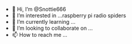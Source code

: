 - 👋 Hi, I’m @Snottie666
- 👀 I’m interested in ...raspberry pi radio spiders 
- 🌱 I’m currently learning ...
- 💞️ I’m looking to collaborate on ...
- 📫 How to reach me ...

<!---
Snottie666/Snottie666 is a ✨ special ✨ repository because its `README.md` (this file) appears on your GitHub profile.
You can click the Preview link to take a look at your changes.
--->
